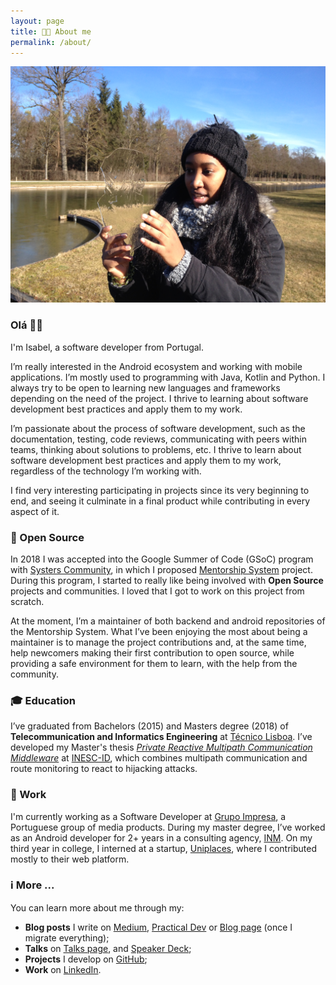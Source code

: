 ```yaml
---
layout: page
title: 👩🏾 About me
permalink: /about/
---
```


![Isabel in Germany all covered from cold](/assets/images/me-out-in-the-cold.jpg)

### Olá 👋🏾

I'm Isabel, a software developer from Portugal.

I’m really interested in the Android ecosystem and working with mobile applications. I’m mostly used to programming with Java, Kotlin and Python. I always try to be open to learning new languages and frameworks depending on the need of the project. I thrive to learning about software development best practices and apply them to my work.

I’m passionate about the process of software development, such as the documentation, testing, code reviews, communicating with peers within teams, thinking about solutions to problems, etc. I thrive to learn about software development best practices and apply them to my work, regardless of the technology I’m working with.

I find very interesting participating in projects since its very beginning to end, and seeing it culminate in a final product while contributing in every aspect of it.

### 🌅 Open Source

In 2018 I was accepted into the Google Summer of Code (GSoC) program with [Systers Community](http://systers.io), in which I proposed [Mentorship System](https://summerofcode.withgoogle.com/projects/#5331289322815488) project. During this program, I started to really like being involved with **Open Source** projects and communities. I loved that I got to work on this project from scratch.

At the moment, I’m a maintainer of both backend and android repositories of the Mentorship System. What I’ve been enjoying the most about being a maintainer is to manage the project contributions and, at the same time, help newcomers making their first contribution to open source, while providing a safe environment for them to learn, with the help from the community.

### 🎓 Education

I’ve graduated from Bachelors (2015) and Masters degree (2018) of **Telecommunication and Informatics Engineering** at [Técnico Lisboa](https://tecnico.ulisboa.pt/). I’ve developed my Master's thesis [_Private Reactive Multipath Communication Middleware_](https://github.com/inesc-id/Premium) at [INESC-ID](https://www.inesc-id.pt/), which combines multipath communication and route monitoring to react to hijacking attacks.

### 💼 Work

I'm currently working as a Software Developer at [Grupo Impresa](http://www.impresa.pt/), a Portuguese group of media products.
During my master degree, I’ve worked as an Android developer for 2+ years in a consulting agency, [INM](https://inm.pt/).
On my third year in college, I interned at a startup, [Uniplaces](https://uniplaces.com/), where I contributed mostly to their web platform. 

### ℹ️ More ...

You can learn more about me through my:
- **Blog posts** I write on [Medium](https://medium.com/@isabelcmdcosta), [Practical Dev](https://dev.to/isabelcmdcosta) or [Blog page](/blog/) (once I migrate everything);
- **Talks** on [Talks page](/talks/), and [Speaker Deck](https://speakerdeck.com/isabelcmdcosta);
- **Projects** I develop on [GitHub](https://github.com/isabelcosta);
- **Work** on [LinkedIn](https://www.linkedin.com/in/isabelcmdcosta).
